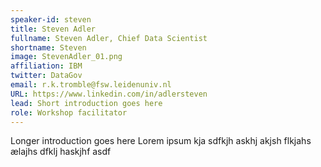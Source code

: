 ```yaml
---
speaker-id: steven
title: Steven Adler
fullname: Steven Adler, Chief Data Scientist 
shortname: Steven
image: StevenAdler_01.png
affiliation: IBM
twitter: DataGov
email: r.k.tromble@fsw.leidenuniv.nl
URL: https://www.linkedin.com/in/adlersteven
lead: Short introduction goes here
role: Workshop facilitator
---
```


Longer introduction goes here Lorem ipsum kja sdfkjh askhj akjsh flkjahs
ælajhs dfklj haskjhf asdf
